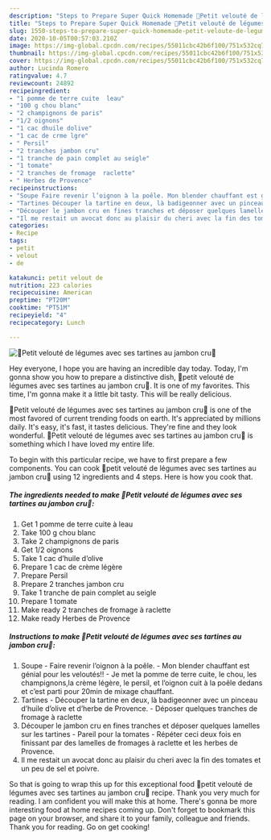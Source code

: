```yaml
---
description: "Steps to Prepare Super Quick Homemade 🌿Petit velouté de légumes avec ses tartines au jambon cru🌿"
title: "Steps to Prepare Super Quick Homemade 🌿Petit velouté de légumes avec ses tartines au jambon cru🌿"
slug: 1550-steps-to-prepare-super-quick-homemade-petit-veloute-de-legumes-avec-ses-tartines-au-jambon-cru
date: 2020-10-05T00:57:03.210Z
image: https://img-global.cpcdn.com/recipes/55011cbc42b6f100/751x532cq70/🌿petit-veloute-de-legumes-avec-ses-tartines-au-jambon-cru🌿-photo-principale-de-la-recette.jpg
thumbnail: https://img-global.cpcdn.com/recipes/55011cbc42b6f100/751x532cq70/🌿petit-veloute-de-legumes-avec-ses-tartines-au-jambon-cru🌿-photo-principale-de-la-recette.jpg
cover: https://img-global.cpcdn.com/recipes/55011cbc42b6f100/751x532cq70/🌿petit-veloute-de-legumes-avec-ses-tartines-au-jambon-cru🌿-photo-principale-de-la-recette.jpg
author: Lucinda Romero
ratingvalue: 4.7
reviewcount: 24892
recipeingredient:
- "1 pomme de terre cuite  leau"
- "100 g chou blanc"
- "2 champignons de paris"
- "1/2 oignons"
- "1 cac dhuile dolive"
- "1 cac de crme lgre"
- " Persil"
- "2 tranches jambon cru"
- "1 tranche de pain complet au seigle"
- "1 tomate"
- "2 tranches de fromage  raclette"
- " Herbes de Provence"
recipeinstructions:
- "Soupe Faire revenir l’oignon à la poêle. Mon blender chauffant est génial pour les veloutés!! Je met la pomme de terre cuite, le chou, les champignons,la crème légère, le persil, et l’oignon cuit à la poêle dedans et c’est parti pour 20min de mixage chauffant."
- "Tartines Découper la tartine en deux, là badigeonner avec un pinceau d’huile d’olive et d’herbe de Provence. Déposer quelques tranches de fromage à raclette"
- "Découper le jambon cru en fines tranches et déposer quelques lamelles sur les tartines Pareil pour la tomates Répéter ceci deux fois en finissant par des lamelles de fromages à raclette et les herbes de Provence."
- "Il me restait un avocat donc au plaisir du cheri avec la fin des tomates et un peu de sel et poivre."
categories:
- Recipe
tags:
- petit
- velout
- de

katakunci: petit velout de 
nutrition: 223 calories
recipecuisine: American
preptime: "PT20M"
cooktime: "PT51M"
recipeyield: "4"
recipecategory: Lunch

---
```



![🌿Petit velouté de légumes avec ses tartines au jambon cru🌿](https://img-global.cpcdn.com/recipes/55011cbc42b6f100/751x532cq70/🌿petit-veloute-de-legumes-avec-ses-tartines-au-jambon-cru🌿-photo-principale-de-la-recette.jpg)

Hey everyone, I hope you are having an incredible day today. Today, I'm gonna show you how to prepare a distinctive dish, 🌿petit velouté de légumes avec ses tartines au jambon cru🌿. It is one of my favorites. This time, I'm gonna make it a little bit tasty. This will be really delicious.



🌿Petit velouté de légumes avec ses tartines au jambon cru🌿 is one of the most favored of current trending foods on earth. It's appreciated by millions daily. It's easy, it's fast, it tastes delicious. They're fine and they look wonderful. 🌿Petit velouté de légumes avec ses tartines au jambon cru🌿 is something which I have loved my entire life.


To begin with this particular recipe, we have to first prepare a few components. You can cook 🌿petit velouté de légumes avec ses tartines au jambon cru🌿 using 12 ingredients and 4 steps. Here is how you cook that.

<!--inarticleads1-->

##### The ingredients needed to make 🌿Petit velouté de légumes avec ses tartines au jambon cru🌿:

1. Get 1 pomme de terre cuite à leau
1. Take 100 g chou blanc
1. Take 2 champignons de paris
1. Get 1/2 oignons
1. Take 1 cac d’huile d’olive
1. Prepare 1 cac de crème légère
1. Prepare  Persil
1. Prepare 2 tranches jambon cru
1. Take 1 tranche de pain complet au seigle
1. Prepare 1 tomate
1. Make ready 2 tranches de fromage à raclette
1. Make ready  Herbes de Provence




<!--inarticleads2-->

##### Instructions to make 🌿Petit velouté de légumes avec ses tartines au jambon cru🌿:

1. Soupe - Faire revenir l’oignon à la poêle. - Mon blender chauffant est génial pour les veloutés!! - Je met la pomme de terre cuite, le chou, les champignons,la crème légère, le persil, et l’oignon cuit à la poêle dedans et c’est parti pour 20min de mixage chauffant.
1. Tartines - Découper la tartine en deux, là badigeonner avec un pinceau d’huile d’olive et d’herbe de Provence. - Déposer quelques tranches de fromage à raclette
1. Découper le jambon cru en fines tranches et déposer quelques lamelles sur les tartines - Pareil pour la tomates - Répéter ceci deux fois en finissant par des lamelles de fromages à raclette et les herbes de Provence.
1. Il me restait un avocat donc au plaisir du cheri avec la fin des tomates et un peu de sel et poivre.




So that is going to wrap this up for this exceptional food 🌿petit velouté de légumes avec ses tartines au jambon cru🌿 recipe. Thank you very much for reading. I am confident you will make this at home. There's gonna be more interesting food at home recipes coming up. Don't forget to bookmark this page on your browser, and share it to your family, colleague and friends. Thank you for reading. Go on get cooking!
